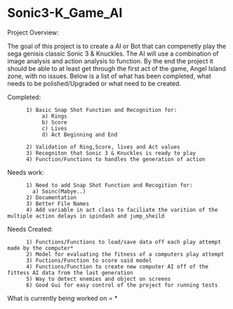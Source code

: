 # Sonic3-K_Game_AI

Project Overview:

The goal of this project is to create a AI or Bot that can compenetly play the sega genisis classic Sonic 3 & Knuckles.
The AI will use a combination of image analysis and action analysis to function. By the end the project it should be able to
at least get through the first act of the game, Angel Island zone, with no issues. Below is a list of what has been completed,
what needs to be polished/Upgraded or what need to be created.


Completed:

          1) Basic Snap Shot Function and Recognition for:
               a) Rings
               b) Score
               c) Lives
               d) Act Beginning and End
               
          2) Validation of Ring,Score, lives and Act values
          3) Recogniton that Sonic 3 & Knuckles is ready to play
          4) Function/Functions to handles the generation of action

Needs work:

          1) Need to add Snap Shot Function and Recogition for:
            a) Soinc(Mabye..)
          2) Documentation
          3) Better File Names
          4) Add variable in act class to faciliate the varition of the multiple action delays in spindash and jump_sheild
          
Needs Created:

          1) Functions/Functions to load/save data off each play attempt made by the computer*
          2) Model for evaluating the fitness of a computers play attempt 
          3) Fuctions/Function to score said model 
          4) Functions/Function to create new computer AI off of the fittess AI data from the last generation
          5) Way to detect enemies and object on screens
          6) Good Gui for easy control of the project for running tests


 What is currently being worked on = *
